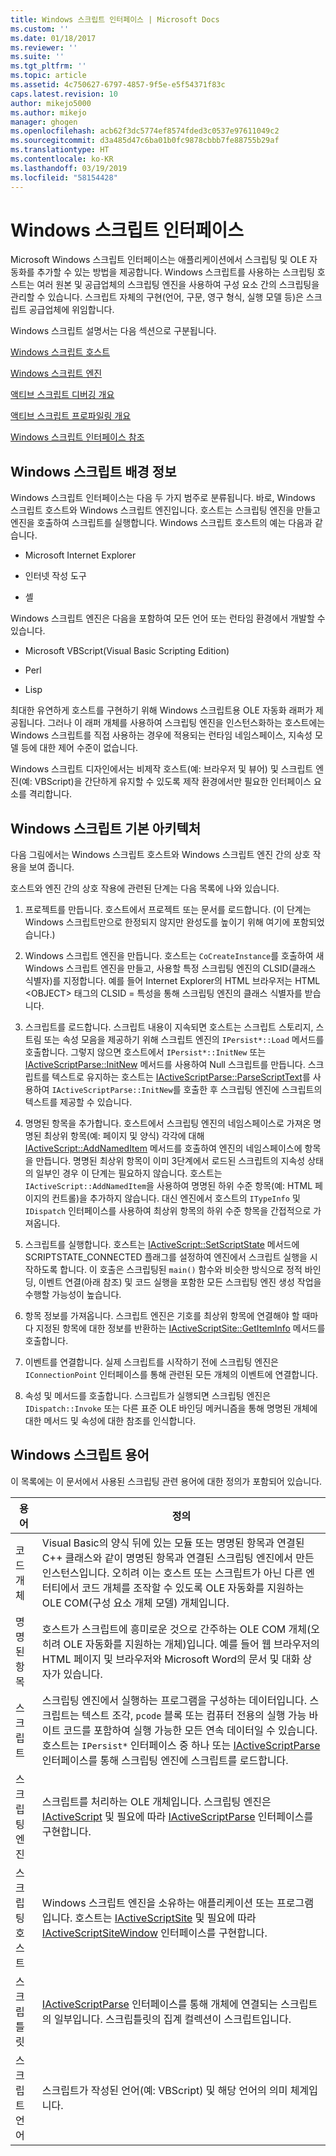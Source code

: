 ```yaml
---
title: Windows 스크립트 인터페이스 | Microsoft Docs
ms.custom: ''
ms.date: 01/18/2017
ms.reviewer: ''
ms.suite: ''
ms.tgt_pltfrm: ''
ms.topic: article
ms.assetid: 4c750627-6797-4857-9f5e-e5f54371f83c
caps.latest.revision: 10
author: mikejo5000
ms.author: mikejo
manager: ghogen
ms.openlocfilehash: acb62f3dc5774ef8574fded3c0537e97611049c2
ms.sourcegitcommit: d3a485d47c6ba01b0fc9878cbbb7fe88755b29af
ms.translationtype: HT
ms.contentlocale: ko-KR
ms.lasthandoff: 03/19/2019
ms.locfileid: "58154428"
---
```

# <a name="windows-script-interfaces"></a>Windows 스크립트 인터페이스

Microsoft Windows 스크립트 인터페이스는 애플리케이션에서 스크립팅 및 OLE 자동화를 추가할 수 있는 방법을 제공합니다. Windows 스크립트를 사용하는 스크립팅 호스트는 여러 원본 및 공급업체의 스크립팅 엔진을 사용하여 구성 요소 간의 스크립팅을 관리할 수 있습니다. 스크립트 자체의 구현(언어, 구문, 영구 형식, 실행 모델 등)은 스크립트 공급업체에 위임합니다.

Windows 스크립트 설명서는 다음 섹션으로 구분됩니다.

[Windows 스크립트 호스트](../winscript/windows-script-hosts.md)

[Windows 스크립트 엔진](../winscript/windows-script-engines.md)

[액티브 스크립트 디버깅 개요](../winscript/active-script-debugging-overview.md)

[액티브 스크립트 프로파일링 개요](../winscript/active-script-profiling-overview.md)

[Windows 스크립트 인터페이스 참조](../winscript/reference/windows-script-interfaces-reference.md)

## <a name="windows-script-background"></a>Windows 스크립트 배경 정보

Windows 스크립트 인터페이스는 다음 두 가지 범주로 분류됩니다. 바로, Windows 스크립트 호스트와 Windows 스크립트 엔진입니다. 호스트는 스크립팅 엔진을 만들고 엔진을 호출하여 스크립트를 실행합니다. Windows 스크립트 호스트의 예는 다음과 같습니다.

- Microsoft Internet Explorer

- 인터넷 작성 도구

- 셸

Windows 스크립트 엔진은 다음을 포함하여 모든 언어 또는 런타임 환경에서 개발할 수 있습니다.

- Microsoft VBScript(Visual Basic Scripting Edition)

- Perl

- Lisp

최대한 유연하게 호스트를 구현하기 위해 Windows 스크립트용 OLE 자동화 래퍼가 제공됩니다. 그러나 이 래퍼 개체를 사용하여 스크립팅 엔진을 인스턴스화하는 호스트에는 Windows 스크립트를 직접 사용하는 경우에 적용되는 런타임 네임스페이스, 지속성 모델 등에 대한 제어 수준이 없습니다.

Windows 스크립트 디자인에서는 비제작 호스트(예: 브라우저 및 뷰어) 및 스크립트 엔진(예: VBScript)을 간단하게 유지할 수 있도록 제작 환경에서만 필요한 인터페이스 요소를 격리합니다.

## <a name="windows-script-basic-architecture"></a>Windows 스크립트 기본 아키텍처

다음 그림에서는 Windows 스크립트 호스트와 Windows 스크립트 엔진 간의 상호 작용을 보여 줍니다.

호스트와 엔진 간의 상호 작용에 관련된 단계는 다음 목록에 나와 있습니다.

1.  프로젝트를 만듭니다. 호스트에서 프로젝트 또는 문서를 로드합니다. (이 단계는 Windows 스크립트만으로 한정되지 않지만 완성도를 높이기 위해 여기에 포함되었습니다.)

2.  Windows 스크립트 엔진을 만듭니다. 호스트는 `CoCreateInstance`를 호출하여 새 Windows 스크립트 엔진을 만들고, 사용할 특정 스크립팅 엔진의 CLSID(클래스 식별자)를 지정합니다. 예를 들어 Internet Explorer의 HTML 브라우저는 HTML \<OBJECT> 태그의 CLSID = 특성을 통해 스크립팅 엔진의 클래스 식별자를 받습니다.

3.  스크립트를 로드합니다. 스크립트 내용이 지속되면 호스트는 스크립트 스토리지, 스트림 또는 속성 모음을 제공하기 위해 스크립트 엔진의 `IPersist*::Load` 메서드를 호출합니다. 그렇지 않으면 호스트에서 `IPersist*::InitNew` 또는 [IActiveScriptParse::InitNew](../winscript/reference/iactivescriptparse-initnew.md) 메서드를 사용하여 Null 스크립트를 만듭니다. 스크립트를 텍스트로 유지하는 호스트는 [IActiveScriptParse::ParseScriptText](../winscript/reference/iactivescriptparse-parsescripttext.md)를 사용하여 `IActiveScriptParse::InitNew`를 호출한 후 스크립팅 엔진에 스크립트의 텍스트를 제공할 수 있습니다.

4.  명명된 항목을 추가합니다. 호스트에서 스크립팅 엔진의 네임스페이스로 가져온 명명된 최상위 항목(예: 페이지 및 양식) 각각에 대해 [IActiveScript::AddNamedItem](../winscript/reference/iactivescript-addnameditem.md) 메서드를 호출하여 엔진의 네임스페이스에 항목을 만듭니다. 명명된 최상위 항목이 이미 3단계에서 로드된 스크립트의 지속성 상태의 일부인 경우 이 단계는 필요하지 않습니다. 호스트는 `IActiveScript::AddNamedItem`을 사용하여 명명된 하위 수준 항목(예: HTML 페이지의 컨트롤)을 추가하지 않습니다. 대신 엔진에서 호스트의 `ITypeInfo` 및 `IDispatch` 인터페이스를 사용하여 최상위 항목의 하위 수준 항목을 간접적으로 가져옵니다.

5.  스크립트를 실행합니다. 호스트는 [IActiveScript::SetScriptState](../winscript/reference/iactivescript-setscriptstate.md) 메서드에 SCRIPTSTATE_CONNECTED 플래그를 설정하여 엔진에서 스크립트 실행을 시작하도록 합니다. 이 호출은 스크립팅된 `main()` 함수와 비슷한 방식으로 정적 바인딩, 이벤트 연결(아래 참조) 및 코드 실행을 포함한 모든 스크립팅 엔진 생성 작업을 수행할 가능성이 높습니다.

6.  항목 정보를 가져옵니다. 스크립트 엔진은 기호를 최상위 항목에 연결해야 할 때마다 지정된 항목에 대한 정보를 반환하는 [IActiveScriptSite::GetItemInfo](../winscript/reference/iactivescriptsite-getiteminfo.md) 메서드를 호출합니다.

7.  이벤트를 연결합니다. 실제 스크립트를 시작하기 전에 스크립팅 엔진은 `IConnectionPoint` 인터페이스를 통해 관련된 모든 개체의 이벤트에 연결합니다.

8.  속성 및 메서드를 호출합니다. 스크립트가 실행되면 스크립팅 엔진은 `IDispatch::Invoke` 또는 다른 표준 OLE 바인딩 메커니즘을 통해 명명된 개체에 대한 메서드 및 속성에 대한 참조를 인식합니다.

## <a name="windows-script-terms"></a>Windows 스크립트 용어

이 목록에는 이 문서에서 사용된 스크립팅 관련 용어에 대한 정의가 포함되어 있습니다.

|용어|정의|
|----------|----------------|
|코드 개체|Visual Basic의 양식 뒤에 있는 모듈 또는 명명된 항목과 연결된 C++ 클래스와 같이 명명된 항목과 연결된 스크립팅 엔진에서 만든 인스턴스입니다. 오히려 이는 호스트 또는 스크립트가 아닌 다른 엔터티에서 코드 개체를 조작할 수 있도록 OLE 자동화를 지원하는 OLE COM(구성 요소 개체 모델) 개체입니다.|
|명명된 항목|호스트가 스크립트에 흥미로운 것으로 간주하는 OLE COM 개체(오히려 OLE 자동화를 지원하는 개체)입니다. 예를 들어 웹 브라우저의 HTML 페이지 및 브라우저와 Microsoft Word의 문서 및 대화 상자가 있습니다.|
|스크립트|스크립팅 엔진에서 실행하는 프로그램을 구성하는 데이터입니다. 스크립트는 텍스트 조각, `pcode` 블록 또는 컴퓨터 전용의 실행 가능 바이트 코드를 포함하여 실행 가능한 모든 연속 데이터일 수 있습니다. 호스트는 `IPersist*` 인터페이스 중 하나 또는 [IActiveScriptParse](../winscript/reference/iactivescriptparse.md) 인터페이스를 통해 스크립팅 엔진에 스크립트를 로드합니다.|
|스크립팅 엔진|스크립트를 처리하는 OLE 개체입니다. 스크립팅 엔진은 [IActiveScript](../winscript/reference/iactivescript.md) 및 필요에 따라 [IActiveScriptParse](../winscript/reference/iactivescriptparse.md) 인터페이스를 구현합니다.|
|스크립팅 호스트|Windows 스크립트 엔진을 소유하는 애플리케이션 또는 프로그램입니다. 호스트는 [IActiveScriptSite](../winscript/reference/iactivescriptsite.md) 및 필요에 따라 [IActiveScriptSiteWindow](../winscript/reference/iactivescriptsitewindow.md) 인터페이스를 구현합니다.|
|스크립틀릿|[IActiveScriptParse](../winscript/reference/iactivescriptparse.md) 인터페이스를 통해 개체에 연결되는 스크립트의 일부입니다. 스크립틀릿의 집계 컬렉션이 스크립트입니다.|
|스크립트 언어|스크립트가 작성된 언어(예: VBScript) 및 해당 언어의 의미 체계입니다.|